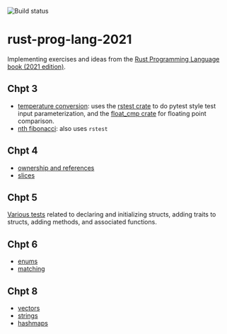 ![Build status](https://github.com/lhayhurst/rust-prog-lang-2021/actions/workflows/rust.yml/badge.svg)

# rust-prog-lang-2021
Implementing exercises and ideas from the [Rust Programming Language book (2021 edition)](https://doc.rust-lang.org/stable/book/).

## Chpt 3
* [temperature conversion](chpt3/temp_conversion/src/lib.rs): uses the [rstest crate](https://docs.rs/rstest/latest/rstest/) to do pytest style test input parameterization, and the [float_cmp crate](https://docs.rs/float-cmp/latest/float_cmp/) for floating point comparison.
* [nth fibonacci](chpt3/fibonacci/src/lib.rs): also uses `rstest` 

## Chpt 4
* [ownership and references](chpt4/ownership/src/lib.rs)
* [slices](chpt4/slices/src/lib.rs)

## Chpt 5
[Various tests](chpt5/structs/src/lib.rs) related to declaring and initializing structs, adding traits to structs, adding methods, and associated functions.

## Chpt 6
* [enums](chpt6/enums/src/lib.rs)
* [matching](chpt6/patterns/src/lib.rs)

## Chpt 8
* [vectors](chpt8/vec/src/lib.rs)
* [strings](chpt8/string/src/lib.rs)
* [hashmaps](chpt8/hashmap/src/lib.rs)
